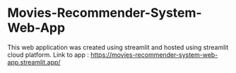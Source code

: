 # Movies-Recommender-System-Web-App
This web application was created using streamlit and hosted using streamlit cloud platform.
Link to app : https://movies-recommender-system-web-app.streamlit.app/

